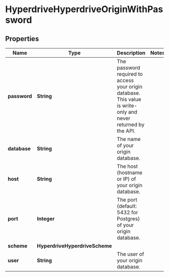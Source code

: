 

# HyperdriveHyperdriveOriginWithPassword


## Properties

| Name | Type | Description | Notes |
|------------ | ------------- | ------------- | -------------|
|**password** | **String** | The password required to access your origin database. This value is write-only and never returned by the API. |  |
|**database** | **String** | The name of your origin database. |  |
|**host** | **String** | The host (hostname or IP) of your origin database. |  |
|**port** | **Integer** | The port (default: 5432 for Postgres) of your origin database. |  |
|**scheme** | **HyperdriveHyperdriveScheme** |  |  |
|**user** | **String** | The user of your origin database. |  |



